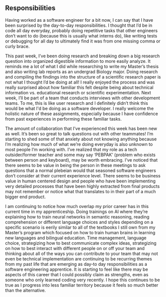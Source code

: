 
## Responsibilities

Having worked as a software engineer for a bit now, I can say that I have been surprised by the day-to-day responsibilities. I thought that I’d be in code all day everyday, probably doing repetitive tasks that other engineers don’t want to do (because this is usually what interns do), like writing tests or debugging for all day to ultimately find it was from one missing comma or curly brace. 

This past week, I’ve been doing research and breaking down a big research question into organized digestible information to more easily analyze. It reminds me a lot of what I did while researching to write my Master’s thesis and also writing lab reports as an undergrad Biology major. Doing research and compiling the findings into the structure of  a scientific research paper is not what I thought I’d be doing at all! I really enjoyed the process and was really surprised about how familiar this felt despite being about technical information vs. educational research or scientific experimentation. Next week, I’ll be part of a team that conducts interviews with other development teams. To me, this is like user research and I definitely didn’t think this would be what I'd be doing as a software developer. I really welcome the holistic nature of these assignments, especially because I have confidence from past experiences in performing these familiar tasks. 

The amount of collaboration that I’ve experienced this week has been new as well. It’s been so great to talk questions out with other teammates! I’m starting to shed some of that anxiety about not knowing anything because I’m realizing how much of what we’re doing everyday is also unknown to most people I’m working with. I’ve realized that my role as a tech outsider/former teacher and some may say ‘PEBPAK’ (problem who exists between person and keyboard), may be worth embracing. I’ve noticed that there seems to be value in being the person in these meetings to ask questions that a normal plebeian would that seasoned software engineers don’t consider at their current experience level. There seems to be business value in human centered design and people who have been implementing very detailed processes that have been highly extracted from final products may not remember or notice what that translates to in their part of a much bigger end product. 

I am continuing to notice how much overlap my prior career has in this current time in my apprenticeship. Doing trainings on AI where they’re explaining how to train neural networks in semantic reasoning, reading comprehension or different language choices and styles depending on a specific scenario is eerily similar to all of the textbooks I still own from my Master’s program which focused on how to train human brains in learning new languages and bilingual education. Time management, language choice, strategizing how to best communicate complex ideas, strategizing on how to best interact with different people on or off your team and thinking about all of the ways you can contribute to your team that may not even be technical implementation are continuing to be recurring themes from my past life that are emerging as day-to day responsibilities as a software engineering apprentice. It is starting to feel like there may be aspects of this career that I could possibly claim as strengths, even as someone who only learned coding very recently. I hope this continues to be true as I progress into less familiar territory because it feels so much better than the alternative.

